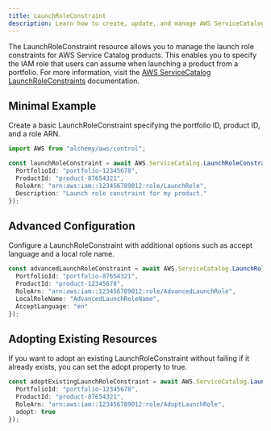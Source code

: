```yaml
---
title: LaunchRoleConstraint
description: Learn how to create, update, and manage AWS ServiceCatalog LaunchRoleConstraints using Alchemy Cloud Control.
---
```


The LaunchRoleConstraint resource allows you to manage the launch role constraints for AWS Service Catalog products. This enables you to specify the IAM role that users can assume when launching a product from a portfolio. For more information, visit the [AWS ServiceCatalog LaunchRoleConstraints](https://docs.aws.amazon.com/servicecatalog/latest/userguide/) documentation.

## Minimal Example

Create a basic LaunchRoleConstraint specifying the portfolio ID, product ID, and a role ARN.

```ts
import AWS from "alchemy/aws/control";

const launchRoleConstraint = await AWS.ServiceCatalog.LaunchRoleConstraint("basicLaunchRoleConstraint", {
  PortfolioId: "portfolio-12345678",
  ProductId: "product-87654321",
  RoleArn: "arn:aws:iam::123456789012:role/LaunchRole",
  Description: "Launch role constraint for my product."
});
```

## Advanced Configuration

Configure a LaunchRoleConstraint with additional options such as accept language and a local role name.

```ts
const advancedLaunchRoleConstraint = await AWS.ServiceCatalog.LaunchRoleConstraint("advancedLaunchRoleConstraint", {
  PortfolioId: "portfolio-87654321",
  ProductId: "product-12345678",
  RoleArn: "arn:aws:iam::123456789012:role/AdvancedLaunchRole",
  LocalRoleName: "AdvancedLaunchRoleName",
  AcceptLanguage: "en"
});
```

## Adopting Existing Resources

If you want to adopt an existing LaunchRoleConstraint without failing if it already exists, you can set the adopt property to true.

```ts
const adoptExistingLaunchRoleConstraint = await AWS.ServiceCatalog.LaunchRoleConstraint("adoptLaunchRoleConstraint", {
  PortfolioId: "portfolio-12345678",
  ProductId: "product-87654321",
  RoleArn: "arn:aws:iam::123456789012:role/AdoptLaunchRole",
  adopt: true
});
```